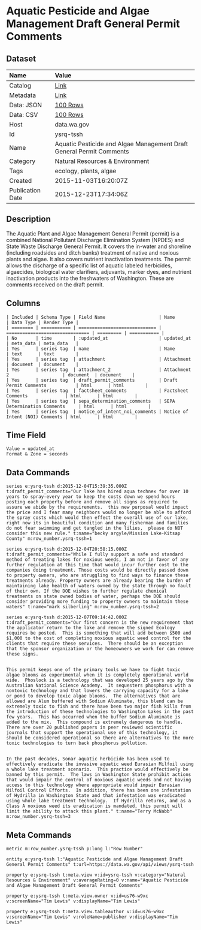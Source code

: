# Aquatic Pesticide and Algae Management Draft General Permit Comments

## Dataset

| Name | Value |
| :--- | :---- |
| Catalog | [Link](https://catalog.data.gov/dataset/aquatic-pesticide-and-algae-management-draft-general-permit-comments) |
| Metadata | [Link](https://data.wa.gov/api/views/ysrq-tssh) |
| Data: JSON | [100 Rows](https://data.wa.gov/api/views/ysrq-tssh/rows.json?max_rows=100) |
| Data: CSV | [100 Rows](https://data.wa.gov/api/views/ysrq-tssh/rows.csv?max_rows=100) |
| Host | data.wa.gov |
| Id | ysrq-tssh |
| Name | Aquatic Pesticide and Algae Management Draft General Permit Comments |
| Category | Natural Resources & Environment |
| Tags | ecology, plants, algae |
| Created | 2015-11-03T16:20:07Z |
| Publication Date | 2015-12-23T17:34:06Z |

## Description

The Aquatic Plant and Algae Management General Permit (permit) is a combined National Pollutant Discharge Elimination System (NPDES) and State Waste Discharge General Permit. It covers the in-water and shoreline (including roadsides and ditch banks) treatment of native and noxious plants and algae. It also covers nutrient inactivation treatments. The permit allows the discharge of a specific list of aquatic labeled herbicides, algaecides, biological water clarifiers, adjuvants, marker dyes, and nutrient inactivation products into the freshwaters of Washington. These are comments received on the draft permit.

## Columns

```ls
| Included | Schema Type | Field Name                    | Name                            | Data Type | Render Type |
| ======== | =========== | ============================= | =============================== | ========= | =========== |
| No       | time        | :updated_at                   | updated_at                      | meta_data | meta_data   |
| Yes      | series tag  | name                          | Name                            | text      | text        |
| Yes      | series tag  | attachment                    | Attachment                      | document  | document    |
| Yes      | series tag  | attachment_2                  | Attachment 2                    | document  | document    |
| Yes      | series tag  | draft_permit_comments         | Draft Permit Comments           | html      | html        |
| Yes      | series tag  | factsheet_comments            | Factsheet Comments              | html      | html        |
| Yes      | series tag  | sepa_determination_comments   | SEPA Determination Comments     | html      | html        |
| Yes      | series tag  | notice_of_intent_noi_comments | Notice of Intent (NOI) Comments | html      | html        |
```

## Time Field

```ls
Value = updated_at
Format & Zone = seconds
```

## Data Commands

```ls
series e:ysrq-tssh d:2015-12-04T15:39:35.000Z t:draft_permit_comments="Our lake has hired aqua technex for over 10 years to spray-every year to keep the costs down we spend hours posting each property before and remove all signs as required to assure we abide by the requirements.  this new purposal would impact the price and I fear many neighbors would no longer be able to afford the spray costs which would then effect the overall use of our lake,  right now its in beautiful condition and many fisherman and families do not fear swimming and get tangled in the lilies,  please do NOT consider this new rule." t:name="becky argyle/Mission Lake-Kitsap County" m:row_number.ysrq-tssh=1

series e:ysrq-tssh d:2015-12-04T20:58:15.000Z t:draft_permit_comments="While I fully support a safe and standard method of treating lakes for noxious weeds, I am not in favor of any further regulation at this time that would incur further cost to the companies doing treatment. Those costs would be directly passed down to property owners, who are struggling to find ways to finance these treatments already. Property owners are already bearing the burden of maintaining lake health of waters owned by the state through no fault of their own. If the DOE wishes to further regulate chemical treatments on state owned bodies of water, perhaps the DOE should consider providing more funding to property owners to maintain these waters" t:name="mark silberling" m:row_number.ysrq-tssh=2

series e:ysrq-tssh d:2015-12-07T09:14:42.000Z t:draft_permit_comments="Our first concern is the new requirement that the applicator return to the lake and remove the signed Ecology requires be posted.  This is something that will add between $500 and $1,000 to the cost of completing noxious aquatic weed control for the clients that require these services.  There should be an exception that the sponsor organization or the homeowners we work for can remove these signs.


This permit keeps one of the primary tools we have to fight toxic algae blooms as experimental when it is completely operational world wide.  Phoslock is a technology that was developed 25 years ago by the Australian National Science Academy.  It sequesters phosphorus with a nontoxic technology and that lowers the carrying capacity for a lake or pond to develop toxic algae blooms.  The alternatives that are allowed are Alum buffered with Sodium Aluminate, this blend can be extremely toxic to fish and there have been two major fish kills from the introduction of these technologies to Washington Lakes in the past few years.  This has occurred when the buffer Sodium Aluminate is added to the mix.  This compound is extremely dangerous to handle.  There are over 20 published papers in peer reviewed scientific journals that support the operational use of this technology, it should be considered operational so there are alternatives to the more toxic technologies to turn back phosphorus pollution. 


In the past decades, Sonar aquatic herbicide has been used to effectively eradicate the invasive aquatic weed Eurasian Milfoil using a whole lake treatment scenario.  This practice would effectively be banned by this permit.  The laws in Washington State prohibit actions that would impair the control of noxious aquatic weeds and not having access to this technology where appropriate would impair Eurasian Milfoil Control Efforts.  In addition, there has been one infestation of Hydrilla in Washington State and that infestation was eradicated using whole lake treatment technology.  If Hydrilla returns, and as a Class A noxious weed its eradication is mandated, this permit will limit the ability to attack this plant." t:name="Terry McNabb" m:row_number.ysrq-tssh=3
```

## Meta Commands

```ls
metric m:row_number.ysrq-tssh p:long l:"Row Number"

entity e:ysrq-tssh l:"Aquatic Pesticide and Algae Management Draft General Permit Comments" t:url=https://data.wa.gov/api/views/ysrq-tssh

property e:ysrq-tssh t:meta.view v:id=ysrq-tssh v:category="Natural Resources & Environment" v:averageRating=0 v:name="Aquatic Pesticide and Algae Management Draft General Permit Comments"

property e:ysrq-tssh t:meta.view.owner v:id=us76-w9xc v:screenName="Tim Lewis" v:displayName="Tim Lewis"

property e:ysrq-tssh t:meta.view.tableauthor v:id=us76-w9xc v:screenName="Tim Lewis" v:roleName=publisher v:displayName="Tim Lewis"
```